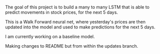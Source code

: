 The goal of this project is to build a many to many LSTM that is able to predict movements in stock prices, for the next 5 days.

This is a Walk Forward neural net, where yesterday's prices are then updated into the model and used to make predictions for the next 5 days.

I am currently working on a baseline model.

Making changes to README but from within the updates branch.